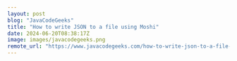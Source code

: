 ```yaml
---
layout: post
blog: "JavaCodeGeeks"
title: "How to write JSON to a file using Moshi"
date: 2024-06-20T08:38:17Z
image: images/javacodegeeks.png
remote_url: "https://www.javacodegeeks.com/how-to-write-json-to-a-file-using-moshi.html"
---
```


